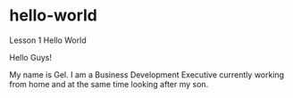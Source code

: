 # hello-world
Lesson 1 Hello World

Hello Guys!

My name is Gel. I am a Business Development Executive currently working from home and at the same time looking after my son.
